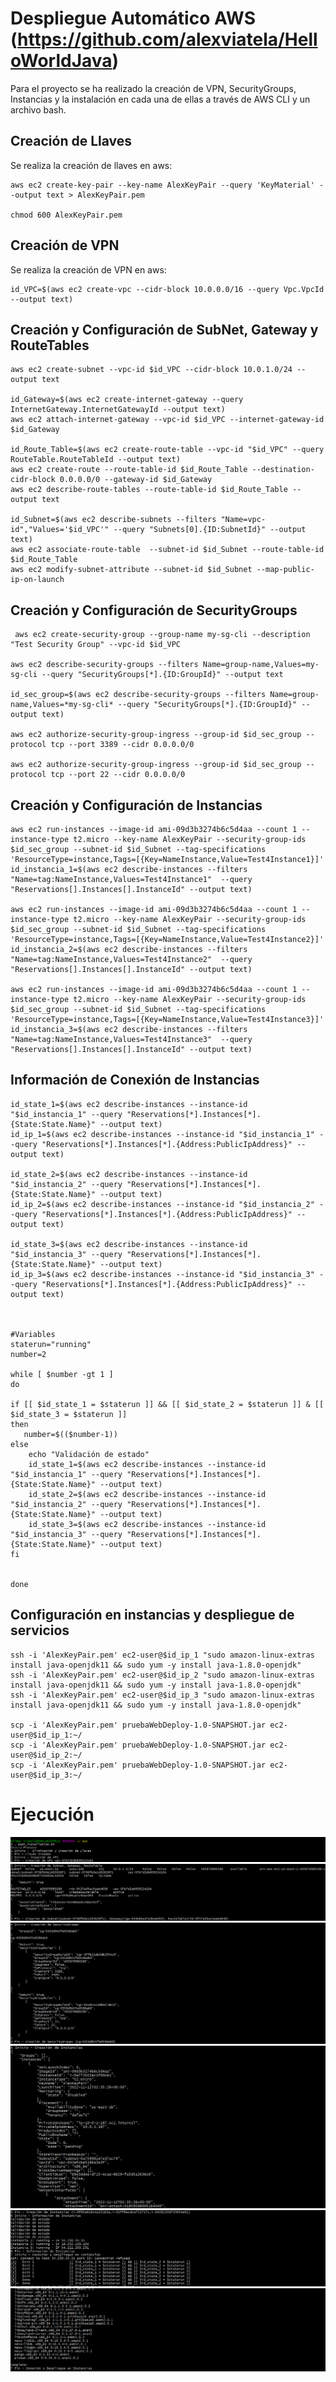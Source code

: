 # Despliegue Automático AWS (https://github.com/alexviatela/HelloWorldJava)

Para el proyecto se ha realizado la creación de VPN, SecurityGroups, Instancias y la instalación en cada una de ellas a través de AWS CLI y un archivo bash.


## Creación de Llaves
Se realiza la creación de llaves en aws:

    aws ec2 create-key-pair --key-name AlexKeyPair --query 'KeyMaterial' --output text > AlexKeyPair.pem
    
    chmod 600 AlexKeyPair.pem

## Creación de VPN
Se realiza la creación de VPN en aws:

    id_VPC=$(aws ec2 create-vpc --cidr-block 10.0.0.0/16 --query Vpc.VpcId --output text)

## Creación y Configuración de SubNet, Gateway y RouteTables

    aws ec2 create-subnet --vpc-id $id_VPC --cidr-block 10.0.1.0/24 --output text
    
    id_Gateway=$(aws ec2 create-internet-gateway --query InternetGateway.InternetGatewayId --output text)
    aws ec2 attach-internet-gateway --vpc-id $id_VPC --internet-gateway-id $id_Gateway
    
    id_Route_Table=$(aws ec2 create-route-table --vpc-id "$id_VPC" --query RouteTable.RouteTableId --output text)
    aws ec2 create-route --route-table-id $id_Route_Table --destination-cidr-block 0.0.0.0/0 --gateway-id $id_Gateway
    aws ec2 describe-route-tables --route-table-id $id_Route_Table --output text
    
    id_Subnet=$(aws ec2 describe-subnets --filters "Name=vpc-id","Values='$id_VPC'" --query "Subnets[0].{ID:SubnetId}" --output text)
    aws ec2 associate-route-table  --subnet-id $id_Subnet --route-table-id $id_Route_Table
    aws ec2 modify-subnet-attribute --subnet-id $id_Subnet --map-public-ip-on-launch

## Creación y Configuración de SecurityGroups
  
     aws ec2 create-security-group --group-name my-sg-cli --description "Test Security Group" --vpc-id $id_VPC
    
    aws ec2 describe-security-groups --filters Name=group-name,Values=my-sg-cli --query "SecurityGroups[*].{ID:GroupId}" --output text
    
    id_sec_group=$(aws ec2 describe-security-groups --filters Name=group-name,Values=*my-sg-cli* --query "SecurityGroups[*].{ID:GroupId}" --output text)
    
    aws ec2 authorize-security-group-ingress --group-id $id_sec_group --protocol tcp --port 3389 --cidr 0.0.0.0/0
    
    aws ec2 authorize-security-group-ingress --group-id $id_sec_group --protocol tcp --port 22 --cidr 0.0.0.0/0
    

## Creación y Configuración de Instancias
  

    aws ec2 run-instances --image-id ami-09d3b3274b6c5d4aa --count 1 --instance-type t2.micro --key-name AlexKeyPair --security-group-ids $id_sec_group --subnet-id $id_Subnet --tag-specifications 'ResourceType=instance,Tags=[{Key=NameInstance,Value=Test4Instance1}]' 
    id_instancia_1=$(aws ec2 describe-instances --filters "Name=tag:NameInstance,Values=Test4Instance1"  --query "Reservations[].Instances[].InstanceId" --output text)
    
    aws ec2 run-instances --image-id ami-09d3b3274b6c5d4aa --count 1 --instance-type t2.micro --key-name AlexKeyPair --security-group-ids $id_sec_group --subnet-id $id_Subnet --tag-specifications 'ResourceType=instance,Tags=[{Key=NameInstance,Value=Test4Instance2}]' 
    id_instancia_2=$(aws ec2 describe-instances --filters "Name=tag:NameInstance,Values=Test4Instance2"  --query "Reservations[].Instances[].InstanceId" --output text)
    
    aws ec2 run-instances --image-id ami-09d3b3274b6c5d4aa --count 1 --instance-type t2.micro --key-name AlexKeyPair --security-group-ids $id_sec_group --subnet-id $id_Subnet --tag-specifications 'ResourceType=instance,Tags=[{Key=NameInstance,Value=Test4Instance3}]' 
    id_instancia_3=$(aws ec2 describe-instances --filters "Name=tag:NameInstance,Values=Test4Instance3"  --query "Reservations[].Instances[].InstanceId" --output text)
        
## Información de Conexión de Instancias

    id_state_1=$(aws ec2 describe-instances --instance-id "$id_instancia_1" --query "Reservations[*].Instances[*].{State:State.Name}" --output text)
    id_ip_1=$(aws ec2 describe-instances --instance-id "$id_instancia_1" --query "Reservations[*].Instances[*].{Address:PublicIpAddress}" --output text)
    
    id_state_2=$(aws ec2 describe-instances --instance-id "$id_instancia_2" --query "Reservations[*].Instances[*].{State:State.Name}" --output text)
    id_ip_2=$(aws ec2 describe-instances --instance-id "$id_instancia_2" --query "Reservations[*].Instances[*].{Address:PublicIpAddress}" --output text)
    
    id_state_3=$(aws ec2 describe-instances --instance-id "$id_instancia_3" --query "Reservations[*].Instances[*].{State:State.Name}" --output text)
    id_ip_3=$(aws ec2 describe-instances --instance-id "$id_instancia_3" --query "Reservations[*].Instances[*].{Address:PublicIpAddress}" --output text)
    
    
    
    #Variables
    staterun="running"
    number=2
    
    while [ $number -gt 1 ]
    do
    
    if [[ $id_state_1 = $staterun ]] && [[ $id_state_2 = $staterun ]] & [[ $id_state_3 = $staterun ]]
    then
       number=$(($number-1))
    else
    	echo "Validación de estado"
        id_state_1=$(aws ec2 describe-instances --instance-id "$id_instancia_1" --query "Reservations[*].Instances[*].{State:State.Name}" --output text)
    	id_state_2=$(aws ec2 describe-instances --instance-id "$id_instancia_2" --query "Reservations[*].Instances[*].{State:State.Name}" --output text)
    	id_state_3=$(aws ec2 describe-instances --instance-id "$id_instancia_3" --query "Reservations[*].Instances[*].{State:State.Name}" --output text)
    fi
    
    
    done

## Configuración en instancias y despliegue de servicios

    ssh -i 'AlexKeyPair.pem' ec2-user@$id_ip_1 "sudo amazon-linux-extras install java-openjdk11 && sudo yum -y install java-1.8.0-openjdk"
    ssh -i 'AlexKeyPair.pem' ec2-user@$id_ip_2 "sudo amazon-linux-extras install java-openjdk11 && sudo yum -y install java-1.8.0-openjdk"
    ssh -i 'AlexKeyPair.pem' ec2-user@$id_ip_3 "sudo amazon-linux-extras install java-openjdk11 && sudo yum -y install java-1.8.0-openjdk"
    
    scp -i 'AlexKeyPair.pem' pruebaWebDeploy-1.0-SNAPSHOT.jar ec2-user@$id_ip_1:~/
    scp -i 'AlexKeyPair.pem' pruebaWebDeploy-1.0-SNAPSHOT.jar ec2-user@$id_ip_2:~/
    scp -i 'AlexKeyPair.pem' pruebaWebDeploy-1.0-SNAPSHOT.jar ec2-user@$id_ip_3:~/
	
	
# Ejecución 
![](https://github.com/alexviatela/HelloWorldJava/blob/main/config_files/images/image_1.png)
![](https://github.com/alexviatela/HelloWorldJava/blob/main/config_files/images/image_2.png)
![](https://github.com/alexviatela/HelloWorldJava/blob/main/config_files/images/image_3.png)
![](https://github.com/alexviatela/HelloWorldJava/blob/main/config_files/images/image_4.png)
![](https://github.com/alexviatela/HelloWorldJava/blob/main/config_files/images/image_5.png)
![](https://github.com/alexviatela/HelloWorldJava/blob/main/config_files/images/image_6.png)
